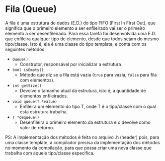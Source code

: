 # Fila (Queue)
A fila é uma estrutura de dados (E.D.) do tipo FIFO (First In First Out), que significa que o primeiro elemento a ser enfileirado vai ser o primeiro elemento a ser desenfileirado.
Para essa tarefa foi desenvolvida uma E.D. que enfileira qualquer tipo de elemento, desde que todos sejam do mesmo tipo/classe. Isto é, ela é uma classe do tipo template, e conta com os seguintes métodos:
- `Queue()`
 	- Construtor, responsável por inicializar a estrutura
- `bool isEmpty()`
	- Método que diz se a fila está vazia (`true` para vazia, `false` para fila com elementos).
- `int getSize()`
	- Devolve o tamanho atual da estrutura, isto é, a quantidade de elementos enfileirados.
- `void queue(T *value)`
	- Enfileira um elemento do tipo T, onde T é o tipo/classe com o qual esta estrutura trabalha.
- `T *dequeue()`
	- Desenfileira o primeiro elemento da estrutura e o devolve como valor de retorno.

PS: A implementação dos métodos é feita no arquivo .h (header) pois, para uma classe template, a compilador precisa da implementação dos métodos no momento da compilação, para que possa criar uma nova classe que trabalha com aquele tipo/classe especifica.
